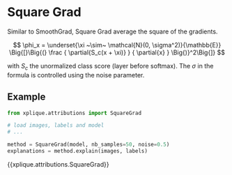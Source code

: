 # Square Grad

Similar to SmoothGrad, Square Grad average the square of the gradients.

$$ \phi_x = \underset{\xi ~\sim~ \mathcal{N}(0, \sigma^2)}{\mathbb{E}}
            \Big{[}\Big{(}
             \frac { \partial{S_c(x + \xi)} } { \partial{x} } 
             \Big{)}^2\Big{]} $$


with $S_c$ the unormalized class score (layer before softmax). The $\sigma$ in the formula is controlled using the noise
parameter.

## Example

```python
from xplique.attributions import SquareGrad

# load images, labels and model
# ...

method = SquareGrad(model, nb_samples=50, noise=0.5)
explanations = method.explain(images, labels)
```

{{xplique.attributions.SquareGrad}}